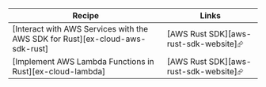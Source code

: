 | Recipe | Links |
|--------|--------|
| [Interact with AWS Services with the AWS SDK for Rust][ex-cloud-aws-sdk-rust] | [AWS Rust SDK][aws-rust-sdk-website]⮳ |
| [Implement AWS Lambda Functions in Rust][ex-cloud-lambda] | [AWS Rust SDK][aws-rust-sdk-website]⮳ |
